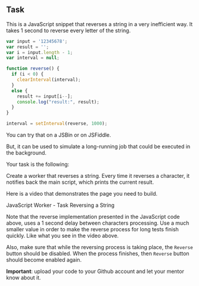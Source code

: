 ## Task

This is a JavaScript snippet that reverses a string in a very inefficient way. It takes 1 second to reverse
every letter of the string. 

``` JavaScript
var input = '12345678';
var result = '';
var i = input.length - 1;
var interval = null;

function reverse() {
  if (i < 0) {
    clearInterval(interval);
  }
  else {
    result += input[i--];
    console.log("result:", result);
  }
}

interval = setInterval(reverse, 1000);
```

You can try that on a JSBin or on JSFiddle.

But, it can be used to simulate a long-running job that could be executed in the background.

Your task is the following:

Create a worker that reverses a string. Every time it reverses a character, it notifies back the main script, which prints
the current result.

Here is a video that demonstrates the page you need to build.

<div id="media-title-video-JavaScript Worker - Task Reversing a String">JavaScript Worker - Task Reversing a String</div>
<a href="https://player.vimeo.com/video/254920273"></a>

Note that the reverse implementation presented in the JavaScript code above, uses a 1 second delay between characters processing.
Use a much smaller value in order to make the reverse process for long tests finish quickly. Like what you see in the video above.

Also, make sure that while the reversing process is taking place, the `Reverse` button should be disabled. When the process finishes,
then `Reverse` button should become enabled again.

**Important**: upload your code to your Github account and let your mentor know about it.
